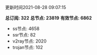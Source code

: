更新时间2021-08-28 09:07:15

**总订阅: 322**
**总节点: 23819**
**有效节点: 6862**
- ss节点: 4658
- ssr节点: 82
- v2ray节点: 2020
- trojan节点: 102
